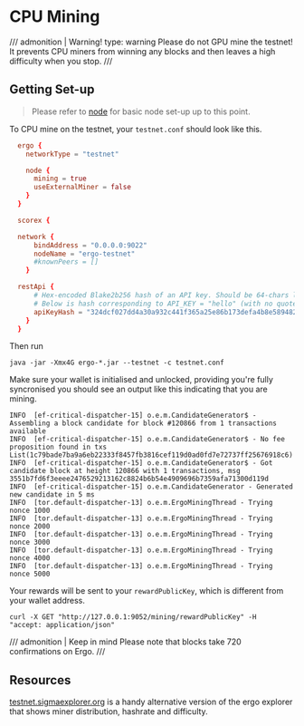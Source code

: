# CPU Mining

/// admonition | Warning!
    type: warning
Please do not GPU mine the testnet! It prevents CPU miners from winning any blocks and then leaves a high difficulty when you stop.
///

## Getting Set-up
>
> Please refer to [node](install.md) for basic node set-up up to this point.

To CPU mine on the testnet, your `testnet.conf` should look like this.

```conf
  ergo {
    networkType = "testnet"

    node {
      mining = true
      useExternalMiner = false
    }
  }

  scorex {

  network {
      bindAddress = "0.0.0.0:9022"
      nodeName = "ergo-testnet"
      #knownPeers = []
    }

  restApi {
      # Hex-encoded Blake2b256 hash of an API key. Should be 64-chars long Base16 string.
      # Below is hash corresponding to API_KEY = "hello" (with no quotes)
      apiKeyHash = "324dcf027dd4a30a932c441f365a25e86b173defa4b8e58948253471b81b72cf"
    }
  }
```

Then run

```
java -jar -Xmx4G ergo-*.jar --testnet -c testnet.conf
```

Make sure your wallet is initialised and unlocked, providing you're fully syncronised you should see an output like this indicating that you are mining.

```
INFO  [ef-critical-dispatcher-15] o.e.m.CandidateGenerator$ - Assembling a block candidate for block #120866 from 1 transactions available
INFO  [ef-critical-dispatcher-15] o.e.m.CandidateGenerator$ - No fee proposition found in txs List(1c79bade7ba9a6eb22333f8457fb3816cef119d0ad0fd7e72737ff25676918c6)
INFO  [ef-critical-dispatcher-15] o.e.m.CandidateGenerator$ - Got candidate block at height 120866 with 1 transactions, msg 3551b7fd6f3eeee2476529213162c8824b6b54e4909696b7359afa71300d119d
INFO  [ef-critical-dispatcher-15] o.e.m.CandidateGenerator - Generated new candidate in 5 ms
INFO  [tor.default-dispatcher-13] o.e.m.ErgoMiningThread - Trying nonce 1000
INFO  [tor.default-dispatcher-13] o.e.m.ErgoMiningThread - Trying nonce 2000
INFO  [tor.default-dispatcher-13] o.e.m.ErgoMiningThread - Trying nonce 3000
INFO  [tor.default-dispatcher-13] o.e.m.ErgoMiningThread - Trying nonce 4000
INFO  [tor.default-dispatcher-13] o.e.m.ErgoMiningThread - Trying nonce 5000
```

Your rewards will be sent to your `rewardPublicKey`, which is different from your wallet address.

```
curl -X GET "http://127.0.0.1:9052/mining/rewardPublicKey" -H  "accept: application/json"
```

/// admonition | Keep in mind
Please note that blocks take 720 confirmations on Ergo.
///

## Resources

[testnet.sigmaexplorer.org](https://testnet.sigmaexplorer.org/) is a handy alternative version of the ergo explorer that shows miner distribution, hashrate and difficulty.
